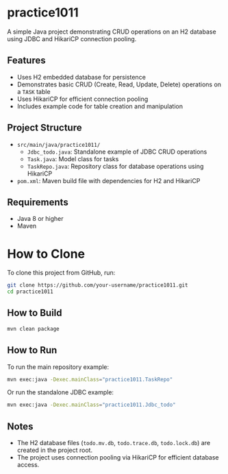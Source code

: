 # practice1011

A simple Java project demonstrating CRUD operations on an H2 database using JDBC and HikariCP connection pooling.

## Features

- Uses H2 embedded database for persistence
- Demonstrates basic CRUD (Create, Read, Update, Delete) operations on a `TASK` table
- Uses HikariCP for efficient connection pooling
- Includes example code for table creation and manipulation

## Project Structure

- `src/main/java/practice1011/`
  - `Jdbc_todo.java`: Standalone example of JDBC CRUD operations
  - `Task.java`: Model class for tasks
  - `TaskRepo.java`: Repository class for database operations using HikariCP
- `pom.xml`: Maven build file with dependencies for H2 and HikariCP

## Requirements

- Java 8 or higher
- Maven

# How to Clone

To clone this project from GitHub, run:

```sh
git clone https://github.com/your-username/practice1011.git
cd practice1011
```

## How to Build

```sh
mvn clean package
```

## How to Run

To run the main repository example:

```sh
mvn exec:java -Dexec.mainClass="practice1011.TaskRepo"
```

Or run the standalone JDBC example:

```sh
mvn exec:java -Dexec.mainClass="practice1011.Jdbc_todo"
```

## Notes

- The H2 database files (`todo.mv.db`, `todo.trace.db`, `todo.lock.db`) are created in the project root.
- The project uses connection pooling via HikariCP for efficient database access.

